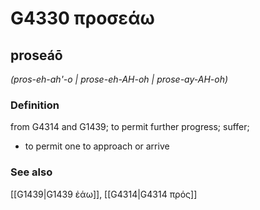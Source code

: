 # G4330 προσεάω

## proseáō

_(pros-eh-ah'-o | prose-eh-AH-oh | prose-ay-AH-oh)_

### Definition

from G4314 and G1439; to permit further progress; suffer; 

- to permit one to approach or arrive

### See also

[[G1439|G1439 ἐάω]], [[G4314|G4314 πρός]]
